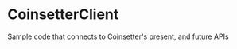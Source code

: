 CoinsetterClient
================

Sample code that connects to Coinsetter's present, and future APIs
